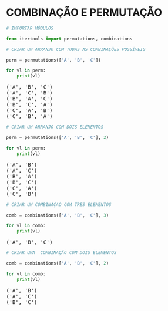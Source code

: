 # COMBINAÇÃO E PERMUTAÇÃO

```python
# IMPORTAR MÓDULOS

from itertools import permutations, combinations
```

```python
# CRIAR UM ARRANJO COM TODAS AS COMBINAÇÕES POSSÍVEIS

perm = permutations(['A', 'B', 'C'])

for vl in perm:
    print(vl)
```

<pre>
('A', 'B', 'C')
('A', 'C', 'B')
('B', 'A', 'C')
('B', 'C', 'A')
('C', 'A', 'B')
('C', 'B', 'A')
</pre>

```python
# CRIAR UM ARRANJO COM DOIS ELEMENTOS

perm = permutations(['A', 'B', 'C'], 2)

for vl in perm:
    print(vl)
```

<pre>
('A', 'B')
('A', 'C')
('B', 'A')
('B', 'C')
('C', 'A')
('C', 'B')
</pre>

```python
# CRIAR UM COMBINAÇÃO COM TRÊS ELEMENTOS

comb = combinations(['A', 'B', 'C'], 3)

for vl in comb:
    print(vl)
```

<pre>
('A', 'B', 'C')
</pre>

```python
# CRIAR UMA  COMBINAÇÃO COM DOIS ELEMENTOS

comb = combinations(['A', 'B', 'C'], 2)

for vl in comb:
    print(vl)
```

<pre>
('A', 'B')
('A', 'C')
('B', 'C')
</pre>

